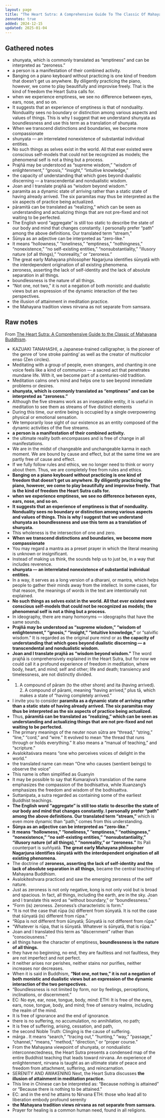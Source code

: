 ```yaml
---
layout: page
title: "The Heart Sutra: A Comprehensive Guide To The Classic Of Mahayana Buddhism"
zennotes: true
added: 2024-12-15
updated: 2025-01-04
---
```


## Gathered notes

- shunyata, which is commonly translated as “emptiness” and can be interpreted as “zeroness.”
- a person is a manifestation of their combined activity.
- Banging on a piano keyboard without practicing is one kind of freedom that doesn’t get us anywhere. By diligently practicing the piano, however, we come to play beautifully and improvise freely. That is the kind of freedom the Heart Sutra calls for.
- when we experience emptiness, we see no difference between eyes, ears, nose, and so on.
- It suggests that an experience of emptiness is that of nonduality. Nonduality sees no boundary or distinction among various aspects and values of things. This is why I suggest that we understand shunyata as boundlessness and use this term as a translation of shunyata.
- When we transcend distinctions and boundaries, we become more compassionate
- shunyata — an interrelated nonexistence of substantial individual entities.
- No such things as selves exist in the world. All that ever existed were conscious self-models that could not be recognized as models; the phenomenal self is not a thing but a process.
- Prajñā may be understood as “supreme wisdom,” “wisdom of enlightenment,” “gnosis,” “insight,” “intuitive knowledge,”
- the capacity of understanding that which goes beyond dualistic discerning — a transcendental and nondualistic wisdom.
- Joan and I translate prajñā as “wisdom beyond wisdom.”
- paramita as a dynamic state of arriving rather than a static state of having already arrived. The six paramitas may thus be interpreted as the six aspects of practice being actualized.
- pāramitā can be translated as “realizing,” which can be seen as understanding and actualizing things that are not pre-fixed and not waiting to be perfected.
- The English word “aggregate” is still too static to describe the state of our body and mind that changes constantly. I personally prefer “path” among the above definitions. Our translated term “stream,”
- Śūnya as an adjective can be interpreted as “zero-like.”
- It means “hollowness,” “loneliness,” “emptiness,” “nothingness,” “nonexistence,” “no self-existing entities,” “nonsubstantiality,” “illusory nature (of all things),” “nonreality,” or “zeroness.”
- The great early Mahayana philosopher Nagarjuna identifies śūnyatā with the interdependent origination of all existing phenomena.
- zeroness, asserting the lack of self-identity and the lack of absolute separation in all things.
- boundlessness is the nature of all things.
- “Not one, not two,” it is not a negation of both monistic and dualistic views but an expression of the dynamic interaction of the two perspectives.
- the illusion of attainment in meditation practice.
- the Mahayana tradition views nirvana as not separate from samsara.

## Raw notes

From [The Heart Sutra: A Comprehensive Guide to the Classic of Mahayana Buddhism](https://www.goodreads.com/book/show/25121668-the-heart-sutra).

- KAZUAKI TANAHASHI, a Japanese-trained calligrapher, is the pioneer of the genre of ‘one stroke painting’ as well as the creator of multicolor enso (Zen circles).
- Meditating with a group of people, even strangers, and chanting in one voice feels like a kind of communion — a sacred act that penetrates mundane life. With it, we become part of a centuries-old tradition.
- Meditation calms one’s mind and helps one to see beyond immediate problems or desires.
- **shunyata, which is commonly translated as “emptiness” and can be interpreted as “zeroness.”**
- Although the five streams work as an inseparable entity, it is useful in meditation to see them as streams of five distinct elements
- During this time, our entire being is occupied by a single overpowering physical or emotional sensation.
- We temporarily lose sight of our existence as an entity composed of the dynamic activities of the five streams.
- **a person is a manifestation of their combined activity.**
- the ultimate reality both encompasses and is free of change in all manifestations.
- We are in the midst of changeable and unchangeable karma in each moment. We are bound by cause and effect, but at the same time we are partly free of cause and effect.
- If we fully follow rules and ethics, we no longer need to think or worry about them. Thus, we are completely free from rules and ethics.
- **Banging on a piano keyboard without practicing is one kind of freedom that doesn’t get us anywhere. By diligently practicing the piano, however, we come to play beautifully and improvise freely. That is the kind of freedom the Heart Sutra calls for.**
- **when we experience emptiness, we see no difference between eyes, ears, nose, and so on.**
- **It suggests that an experience of emptiness is that of nonduality. Nonduality sees no boundary or distinction among various aspects and values of things. This is why I suggest that we understand shunyata as boundlessness and use this term as a translation of shunyata.**
- This wholeness is the intersection of one and zero.
- **When we transcend distinctions and boundaries, we become more compassionate**
- You may regard a mantra as a preset prayer in which the literal meaning is unknown or insignificant.
- Instead of making us think, the sounds help us to just be, in a way that includes reverence.
- **shunyata — an interrelated nonexistence of substantial individual entities.**
- In a way, it serves as a long version of a dharani, or mantra, which helps people to gather their minds away from the intellect. In some cases, for that reason, the meanings of words in the text are intentionally not explained.
- **No such things as selves exist in the world. All that ever existed were conscious self-models that could not be recognized as models; the phenomenal self is not a thing but a process.**
- In ideography, there are many homonyms — ideographs that have the same sounds.
- **Prajñā may be understood as “supreme wisdom,” “wisdom of enlightenment,” “gnosis,” “insight,” “intuitive knowledge,”** or “salvific wisdom.” It is regarded as the original pure mind or as **the capacity of understanding that which goes beyond dualistic discerning — a transcendental and nondualistic wisdom.**
- **Joan and I translate prajñā as “wisdom beyond wisdom.”** The word prajñā is comprehensively explained in the Heart Sutra, but for now we could call it a profound experience of freedom in meditation, where body, heart, and mind; self and other; life and death; transiency and timelessness, are not distinctly divided.
-  1. A compound of pāram (to the other shore) and ita (having arrived). 2. A compound of pārami, meaning “having arrived,” plus tā, which makes a state of “having completely arrived.”
- I invite you to consider **paramita as a dynamic state of arriving rather than a static state of having already arrived. The six paramitas may thus be interpreted as the six aspects of practice being actualized.**
- Thus, **pāramitā can be translated as “realizing,” which can be seen as understanding and actualizing things that are not pre-fixed and not waiting to be perfected.**
- The primary meanings of the neuter noun sūtra are “thread,” “string,” “line,” “cord,” and “wire.” It evolved to mean “the thread that runs through or holds everything.” It also means a “manual of teaching,” and “scripture.”
- Avalokitaśvara means “one who perceives voices of delight in the world.”
- the translated name can mean “One who causes (sentient beings) to observe the voice”
- This name is often simplified as Guanyin
- It may be possible to say that Kumarajiva’s translation of the name emphasizes the compassion of the bodhisattva, while Xuanzang’s emphasizes the freedom and wisdom of the bodhisattva.
- Suttanipata, a sutra regarded as containing some of the earliest Buddhist teachings.
- **The English word “aggregate” is still too static to describe the state of our body and mind that changes constantly. I personally prefer “path” among the above definitions. Our translated term “stream,”** which is even more dynamic than “path,” comes from this understanding.
- **Śūnya as an adjective can be interpreted as “zero-like.”**
- **It means “hollowness,” “loneliness,” “emptiness,” “nothingness,” “nonexistence,” “no self-existing entities,” “nonsubstantiality,” “illusory nature (of all things),” “nonreality,” or “zeroness.”** Its Pali counterpart is suññyatā. **The great early Mahayana philosopher Nagarjuna identifies śūnyatā with the interdependent origination of all existing phenomena.**
- The doctrine of **zeroness, asserting the lack of self-identity and the lack of absolute separation in all things**, became the central teaching of Mahayana Buddhism.
- Avalokiteshvara practiced and saw the emerging zeroness of the self nature.
- Just as zeroness is not only negative, kong is not only void but is broad and spacious. In fact, all things, including the earth, are in the sky. Joan and I translate this word as “without boundary,” or “boundlessness.”
- “Form (is) zeroness. Zeroness’s characteristic is form.”
- “It is not the case that rūpa (is) different from śūnyatā. It is not the case that śūnyatā (is) different from rūpa.”
- “Rūpa is not different from śūnyatā; Śūnyatā is not different from rūpa.”
- “Whatever is rūpa, that is śūnyatā. Whatever is śūnyatā, that is rūpa.”
- Joan and I translated this term as “discernment” rather than “consciousness.”
- all things have the character of emptiness, **boundlessness is the nature of all things.**
- they have no beginning, no end, they are faultless and not faultless, they are not imperfect and not perfect.
- It neither arises nor perishes, neither stains nor purifies, neither increases nor decreases.
- When it is said in Buddhism, **“Not one, not two,” it is not a negation of both monistic and dualistic views but an expression of the dynamic interaction of the two perspectives.**
- “Boundlessness is not limited by form, nor by feelings, perceptions, inclinations, or discernment.”
- EC: No eye, ear, nose, tongue, body, mind: ETH: It is free of the eyes, ears, nose, tongue, body, and mind; free of sensory realms, including the realm of the mind.
- It is free of ignorance and the end of ignorance.
- there is no suffering, no accumulation, no annihilation, no path;
- It is free of suffering, arising, cessation, and path,
- the second Noble Truth: Clinging is the cause of suffering.
- mārga . It means “search,” “tracing out,” “hunting,” “way,” “passage,” “channel,” “means,” “method,” “direction,” or “proper course.”
- From the Mahayana viewpoint of shunyata, or nondualistic interconnectedness, the Heart Sutra presents a condensed map of the entire Buddhist teaching that leads toward nirvana. An experience of enlightenment, nirvana is taught as an ultimate state of peace and freedom from attachment, suffering, and reincarnation.
- SERENITY AND AWAKENING Next, the Heart Sutra discusses **the illusion of attainment in meditation practice.**
- This line in Chinese can be interpreted as: “Because nothing is attained” or “Because there is nothing to be attained.”
- EC: and in the end he attains to Nirvana ETH: those who lead all to liberation embody profound serenity
- **the Mahayana tradition views nirvana as not separate from samsara.**
- Prayer for healing is a common human need, found in all religions.